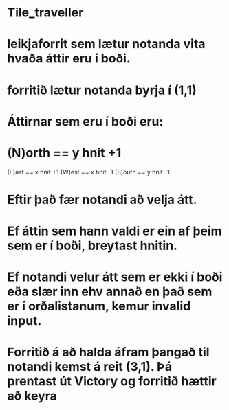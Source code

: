 # Tile_traveller
# leikjaforrit sem lætur notanda vita hvaða áttir eru í boði.
# forritið lætur notanda byrja í (1,1)
# Áttirnar sem eru í boði eru:
# (N)orth == y hnit +1
  (E)ast == x hnit +1
  (W)est == x hnit -1
  (S)outh == y hnit -1
# Eftir það fær notandi að velja átt.
# Ef áttin sem hann valdi er ein af þeim sem er í boði, breytast hnitin.
# Ef notandi velur átt sem er ekki í boði eða slær inn ehv annað en það sem er í orðalistanum, kemur invalid input.
# Forritið á að halda áfram þangað til notandi kemst á reit (3,1). Þá prentast út Victory og forritið hættir að keyra
